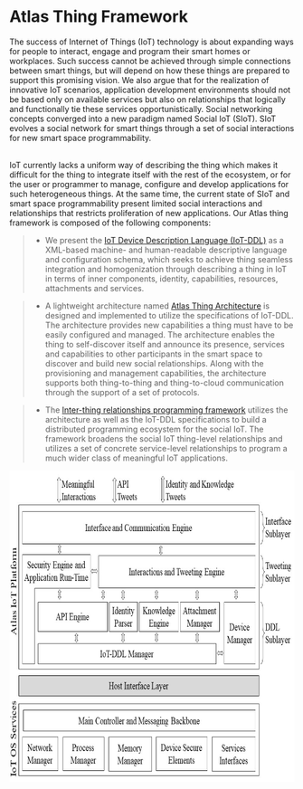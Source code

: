 # Atlas Thing Framework

The success of Internet of Things (IoT) technology is about expanding ways for people to interact, engage and program their smart homes or workplaces. Such success cannot be achieved through simple connections between smart things, but will depend on how these things are prepared to support this promising vision. We also argue that for the realization of innovative IoT scenarios, application development environments should not be based only on available services but also on relationships that logically and functionally tie these services opportunistically. Social networking concepts converged into a new paradigm named Social IoT (SIoT). SIoT evolves a social network for smart things through a set of social interactions for new smart space programmability. 

</br>
IoT currently lacks a uniform way of describing the thing which makes it difficult for the thing to integrate itself with the rest of the ecosystem, or for the user or programmer to manage, configure and develop applications for such heterogeneous things. At the same time, the current state of SIoT and smart space programmability present limited social interactions and relationships that restricts proliferation of new applications. Our Atlas thing framework is composed of the following components:


> - We present the [IoT Device Description Language (IoT-DDL)](https://github.com/AtlasFramework/IoT-DDL) as a XML-based machine- and human-readable descriptive language and configuration schema, which seeks to achieve thing seamless integration and homogenization through describing a thing in IoT in terms of inner components, identity, capabilities, resources, attachments and services.


> - A lightweight architecture named [Atlas Thing Architecture](https://github.com/AtlasFramework/Atlas-Thing-Architecture) is designed and implemented to utilize the specifications of IoT-DDL. The architecture provides new capabilities a thing must have to be easily configured and managed. The architecture enables the thing to self-discover itself and announce its presence, services and capabilities to other participants in the smart space to discover and build new social relationships. Along with the provisioning and management capabilities, the architecture supports both thing-to-thing and thing-to-cloud communication through the support of a set of protocols. 


> - The [Inter-thing relationships programming framework]() utilizes the architecture as well as the IoT-DDL specifications to build a distributed programming ecosystem for the social IoT. The framework broadens the social IoT thing-level relationships and utilizes a set of concrete service-level relationships to program a much wider class of meaningful IoT applications.


<p align="center">
  <img src="https://github.com/AtlasFramework/Atlas-Thing-Architecture/blob/master/Resources/AtlasThingArchitecture.jpg" width="700" height="550" title="The Architecture">
</p>
